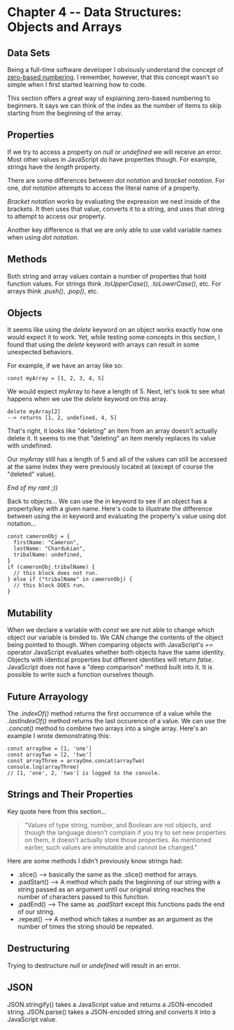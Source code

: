 # Chapter 4 -- Data Structures: Objects and Arrays

## Data Sets

Being a full-time software developer I obviously understand the concept of [zero-based numbering](https://en.wikipedia.org/wiki/Zero-based_numbering). I remember, however, that this concept wasn't so simple when I first started learning how to code.

This section offers a great way of explaining zero-based numbering to beginners. It says we can think of the index as the number of items to skip starting from the beginning of the array.

## Properties

If we try to access a property on _null_ or _undefined_ we will receive an error. Most other values in JavaScript _do_ have properties though. For example, strings have the _length_ property.

There are some differences between _dot notation_ and _bracket notation_. For one, _dot notation_ attempts to access the literal name of a property.

_Bracket notation_ works by evaluating the expression we nest inside of the brackets. It then uses that value, converts it to a string, and uses that string to attempt to access our property.

Another key difference is that we are only able to use valid variable names when using _dot notation_.

## Methods

Both string and array values contain a number of properties that hold function values. For strings think _.toUpperCase()_, _.toLowerCase()_, etc. For arrays think _.push()_, _.pop()_, etc.

## Objects

It seems like using the _delete_ keyword on an object works exactly how one would expect it to work. Yet, while testing some concepts in this section, I found that using the _delete_ keyword with arrays can result in some unexpected behaviors.

For example, if we have an array like so:

```
const myArray = [1, 2, 3, 4, 5]
```

We would expect myArray to have a length of 5. Next, let's look to see what happens when we use the _delete_ keyword on this array.

```
delete myArray[2]
--> returns [1, 2, undefined, 4, 5]
```

That's right, it looks like "deleting" an item from an array doesn't actually delete it. It seems to me that "deleting" an item merely replaces its value with undefined.

Our _myArray_ still has a length of 5 and all of the values can still be accessed at the same index they were previously located at (except of course the "deleted" value).

_End of my rant ;))_

Back to objects... We can use the _in_ keyword to see if an object has a property/key with a given name. Here's code to illustrate the difference between using the _in_ keyword and evaluating the property's value using dot notation...

```
const cameronObj = {
  firstName: "Cameron",
  lastName: "Chardukian",
  tribalName: undefined,
}
if (cameronObj.tribalName) {
  // this block does not run.
} else if ("tribalName" in cameronObj) {
  // this block DOES run.
}
```

## Mutability

When we declare a variable with _const_ we are not able to change which object our variable is binded to. We CAN change the contents of the object being pointed to though.
When comparing objects with JavaScript's _==_ operator JavaScript evaluates whether both objects have the same identity. Objects with identical properties but different identities will return _false_.
JavaScript does not have a "deep comparison" method built into it. It is possible to write such a function ourselves though.

## Future Arrayology

The _.indexOf()_ method returns the first occurrence of a value while the _.lastIndexOf()_ method returns the last occurence of a value.
We can use the _.concat()_ method to combine two arrays into a single array. Here's an example I wrote demonstrating this:

```
const arrayOne = [1, 'one']
const arrayTwo = [2, 'two']
const arrayThree = arrayOne.concat(arrayTwo)
console.log(arrayThree)
// [1, 'one', 2, 'two'] is logged to the console.
```

## Strings and Their Properties

Key quote here from this section...

> "Values of type string, number, and Boolean are not objects, and though the language doesn't complain if you try to set new properties on them, it doesn't actually store those properties. As mentioned earlier, such values are immutable and cannot be changed."

Here are some methods I didn't previously know strings had:

- .slice() --> basically the same as the .slice() method for arrays.
- .padStart() --> A method which pads the beginning of our string with a string passed as an argument until our original string reaches the number of characters passed to this function.
- .padEnd() --> The same as _.padStart_ except this functions pads the end of our string.
- .repeat() --> A method which takes a number as an argument as the number of times the string should be repeated.

## Destructuring

Trying to destructure _null_ or _undefined_ will result in an error.

## JSON

JSON.stringify() takes a JavaScript value and returns a JSON-encoded string. JSON.parse() takes a JSON-encoded string and converts it into a JavaScript value.
